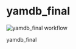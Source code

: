 # yamdb_final
![yamdb_final workflow](https://github.com/vafansjev/yamdb_final/actions/workflows/yamdb_workflow.yml/badge.svg)

yamdb_final
